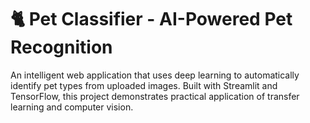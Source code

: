 # 🐈 Pet Classifier - AI-Powered Pet Recognition
An intelligent web application that uses deep learning to automatically identify pet types from uploaded images. Built with Streamlit and TensorFlow, this project demonstrates practical application of transfer learning and computer vision.
